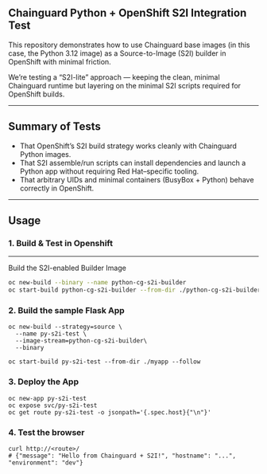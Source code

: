 ## Chainguard Python + OpenShift S2I Integration Test

This repository demonstrates how to use Chainguard base images (in this case, the Python 3.12 image) as a Source-to-Image (S2I) builder in OpenShift with minimal friction.

We’re testing a “S2I-lite” approach — keeping the clean, minimal Chainguard runtime but layering on the minimal S2I scripts required for OpenShift builds.

---

## Summary of Tests

* That OpenShift’s S2I build strategy works cleanly with Chainguard Python images.  
* That S2I assemble/run scripts can install dependencies and launch a Python app without requiring Red Hat–specific tooling.  
* That arbitrary UIDs and minimal containers (BusyBox + Python) behave correctly in OpenShift.  

---

## Usage

### 1. Build & Test in Openshift
---
Build the S2I-enabled Builder Image

```bash
oc new-build --binary --name python-cg-s2i-builder
oc start-build python-cg-s2i-builder --from-dir ./python-cg-s2i-builder --follow
```

### 2. Build the sample Flask App

```
oc new-build --strategy=source \
  --name py-s2i-test \
  --image-stream=python-cg-s2i-builder\
  --binary

oc start-build py-s2i-test --from-dir ./myapp --follow
```

### 3. Deploy the App

```
oc new-app py-s2i-test
oc expose svc/py-s2i-test
oc get route py-s2i-test -o jsonpath='{.spec.host}{"\n"}'
```

### 4. Test the browser

```
curl http://<route>/
# {"message": "Hello from Chainguard + S2I!", "hostname": "...", "environment": "dev"}
```
